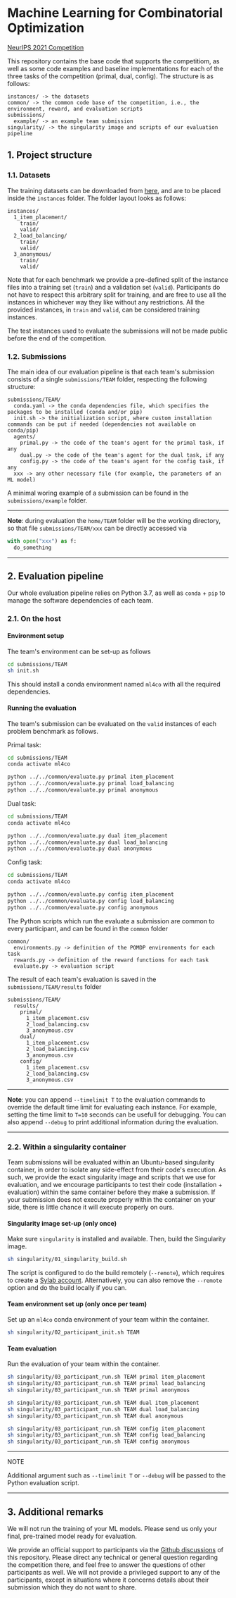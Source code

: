 # Machine Learning for Combinatorial Optimization

[NeurIPS 2021 Competition](https://www.ecole.ai/2021/ml4co-competition/)

This repository contains the base code that supports the competitiom, as well as
some code examples and baseline implementations for each of the three tasks of
the competition (primal, dual, config). The structure is as follows:
```
instances/ -> the datasets
common/ -> the common code base of the competition, i.e., the environment, reward, and evaluation scripts
submissions/
  example/ -> an example team submission
singularity/ -> the singularity image and scripts of our evaluation pipeline
```

## 1. Project structure

### 1.1. Datasets

The training datasets can be downloaded from
[here](https://drive.google.com/file/d/1MytdY3IwX_aFRWdoc0mMfDN9Xg1EKUuq/view?usp=sharing),
and are to be placed inside the `instances` folder. The folder layout looks as follows:
```
instances/
  1_item_placement/
    train/
    valid/
  2_load_balancing/
    train/
    valid/
  3_anonymous/
    train/
    valid/
```

Note that for each benchmark we provide a pre-defined split of the
instance files into a training set (`train`) and a validation set (`valid`).
Participants do not have to respect this arbitrary split for training, and
are free to use all the instances in whichever way they like without any
restrictions. All the provided instances, in `train` and `valid`, can
be considered training instances.

The test instances used to evaluate the submissions
will not be made public before the end of the competition.

### 1.2. Submissions

The main idea of our evaluation pipeline is that each team's submission
consists of a single `submissions/TEAM` folder, respecting the following structure:
```
submissions/TEAM/
  conda.yaml -> the conda dependencies file, which specifies the packages to be installed (conda and/or pip)
  init.sh -> the initialization script, where custom installation commands can be put if needed (dependencies not available on conda/pip)
  agents/
    primal.py -> the code of the team's agent for the primal task, if any
    dual.py -> the code of the team's agent for the dual task, if any
    config.py -> the code of the team's agent for the config task, if any
  xxx -> any other necessary file (for example, the parameters of an ML model)
```

A minimal woring example of a submission can be found in the `submissions/example` folder.

---
**Note**: during evaluation the `home/TEAM` folder will be the working directory, so that file `submissions/TEAM/xxx` can be directly accessed via
```Python
with open("xxx") as f:
  do_something
```

---

## 2. Evaluation pipeline

Our whole evaluation pipeline relies on Python 3.7, as well as `conda` + `pip`
to manage the software dependencies of each team.

### 2.1. On the host

#### Environment setup

The team's environment can be set-up as follows
```bash
cd submissions/TEAM
sh init.sh
```

This should install a conda environment named `ml4co` with all the required dependencies.

#### Running the evaluation

The team's submission can be evaluated on the `valid` instances of each problem benchmark as follows.

Primal task:
```bash
cd submissions/TEAM
conda activate ml4co

python ../../common/evaluate.py primal item_placement
python ../../common/evaluate.py primal load_balancing
python ../../common/evaluate.py primal anonymous
```

Dual task:
```bash
cd submissions/TEAM
conda activate ml4co

python ../../common/evaluate.py dual item_placement
python ../../common/evaluate.py dual load_balancing
python ../../common/evaluate.py dual anonymous
```

Config task:
```bash
cd submissions/TEAM
conda activate ml4co

python ../../common/evaluate.py config item_placement
python ../../common/evaluate.py config load_balancing
python ../../common/evaluate.py config anonymous
```

The Python scripts which run the evaluate a submission are common to every
participant, and can be found in the `common` folder
```
common/
  environments.py -> definition of the POMDP environments for each task
  rewards.py -> definition of the reward functions for each task
  evaluate.py -> evaluation script
```

The result of each team's evaluation is saved in the `submissions/TEAM/results` folder
```
submissions/TEAM/
  results/
    primal/
      1_item_placement.csv
      2_load_balancing.csv
      3_anonymous.csv
    dual/
      1_item_placement.csv
      2_load_balancing.csv
      3_anonymous.csv
    config/
      1_item_placement.csv
      2_load_balancing.csv
      3_anonymous.csv
```

---
**Note**: you can append `--timelimit T` to the evaluation commands to override
the default time limit for evaluating each instance. For example, setting the
time limit to `T=10` seconds can be usefull for debugging. You can also append
`--debug` to print additional information during the evaluation.

---

### 2.2. Within a singularity container

Team submissions will be evaluated within an Ubuntu-based singularity container,
in order to isolate any side-effect from their code's execution. As such, we provide
the exact singularity image and scripts that we use for evaluation, and we encourage
participants to test their code (installation + evaluation) within the same
container before they make a submission. If your submission does not execute properly
within the container on your side, there is little chance it will execute properly on ours.

#### Singularity image set-up (only once)

Make sure `singularity` is installed and available. Then, build the Singularity image.
```bash
sh singularity/01_singularity_build.sh
```

The script is configured to do the build remotely (`--remote`), which requires to create
a [Sylab account](https://cloud.sylabs.io/home). Alternatively, you can also remove the
`--remote` option and do the build locally if you can.

#### Team environment set up (only once per team)

Set up an `ml4co` conda environment of your team within the container.
```bash
sh singularity/02_participant_init.sh TEAM
```

#### Team evaluation

Run the evaluation of your team within the container.
```bash
sh singularity/03_participant_run.sh TEAM primal item_placement
sh singularity/03_participant_run.sh TEAM primal load_balancing
sh singularity/03_participant_run.sh TEAM primal anonymous

sh singularity/03_participant_run.sh TEAM dual item_placement
sh singularity/03_participant_run.sh TEAM dual load_balancing
sh singularity/03_participant_run.sh TEAM dual anonymous

sh singularity/03_participant_run.sh TEAM config item_placement
sh singularity/03_participant_run.sh TEAM config load_balancing
sh singularity/03_participant_run.sh TEAM config anonymous
```

---
NOTE

Additional argument such as `--timelimit T` or `--debug` will be
passed to the Python evaluation script.

---

## 3. Additional remarks

We will not run the training of your ML models. Please send us
only your final, pre-trained model ready for evaluation.

We provide an official support to participants via the [Github discussions](https://github.com/ds4dm/ml4co-competition/discussions)
of this repository. Please direct any technical or general question
regarding the competition there, and feel free to answer
the questions of other participants as well. We will not provide a
privileged support to any of the participants, except in situations where
it concerns details about their submission which they do not want to share.
